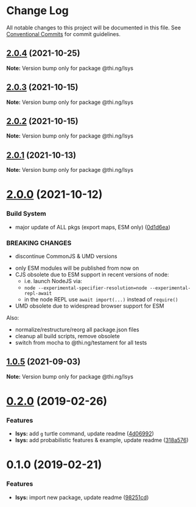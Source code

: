 # Change Log

All notable changes to this project will be documented in this file.
See [Conventional Commits](https://conventionalcommits.org) for commit guidelines.

## [2.0.4](https://github.com/thi-ng/umbrella/compare/@thi.ng/lsys@2.0.3...@thi.ng/lsys@2.0.4) (2021-10-25)

**Note:** Version bump only for package @thi.ng/lsys





## [2.0.3](https://github.com/thi-ng/umbrella/compare/@thi.ng/lsys@2.0.2...@thi.ng/lsys@2.0.3) (2021-10-15)

**Note:** Version bump only for package @thi.ng/lsys





## [2.0.2](https://github.com/thi-ng/umbrella/compare/@thi.ng/lsys@2.0.1...@thi.ng/lsys@2.0.2) (2021-10-15)

**Note:** Version bump only for package @thi.ng/lsys





## [2.0.1](https://github.com/thi-ng/umbrella/compare/@thi.ng/lsys@2.0.0...@thi.ng/lsys@2.0.1) (2021-10-13)

**Note:** Version bump only for package @thi.ng/lsys





# [2.0.0](https://github.com/thi-ng/umbrella/compare/@thi.ng/lsys@1.0.5...@thi.ng/lsys@2.0.0) (2021-10-12)


### Build System

* major update of ALL pkgs (export maps, ESM only) ([0d1d6ea](https://github.com/thi-ng/umbrella/commit/0d1d6ea9fab2a645d6c5f2bf2591459b939c09b6))


### BREAKING CHANGES

* discontinue CommonJS & UMD versions

- only ESM modules will be published from now on
- CJS obsolete due to ESM support in recent versions of node:
  - i.e. launch NodeJS via:
  - `node --experimental-specifier-resolution=node --experimental-repl-await`
  - in the node REPL use `await import(...)` instead of `require()`
- UMD obsolete due to widespread browser support for ESM

Also:
- normalize/restructure/reorg all package.json files
- cleanup all build scripts, remove obsolete
- switch from mocha to @thi.ng/testament for all tests






##  [1.0.5](https://github.com/thi-ng/umbrella/compare/@thi.ng/lsys@1.0.4...@thi.ng/lsys@1.0.5) (2021-09-03) 

**Note:** Version bump only for package @thi.ng/lsys 

#  [0.2.0](https://github.com/thi-ng/umbrella/compare/@thi.ng/lsys@0.1.0...@thi.ng/lsys@0.2.0) (2019-02-26) 

###  Features 

- **lsys:** add `g` turtle command, update readme ([4d06992](https://github.com/thi-ng/umbrella/commit/4d06992)) 
- **lsys:** add probabilistic features & example, update readme ([318a576](https://github.com/thi-ng/umbrella/commit/318a576)) 

#  0.1.0 (2019-02-21) 

###  Features 

- **lsys:** import new package, update readme ([98251cd](https://github.com/thi-ng/umbrella/commit/98251cd))
